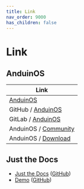 ```yaml
---
title: Link
nav_order: 9000
has_children: false
---
```



# Link




## AnduinOS

| Link |
| ---- |
| [AnduinOS](https://www.anduinos.com/) |
| GitHub / [AnduinOS](https://github.com/Anduin2017/AnduinOS) |
| GitLab / [AnduinOS](https://gitlab.aiursoft.cn/anduin/anduinos) |
| AnduinOS / [Community](https://github.com/Anduin2017/AnduinOS/discussions) |
| AnduinOS / [Download](https://download.anduinos.com/) |




## Just the Docs

* [Just the Docs](https://pmarsceill.github.io/just-the-docs/) ([GitHub](https://github.com/pmarsceill/just-the-docs))
* [Demo](https://pmarsceill.github.io/jtd-remote/) ([GitHub](https://github.com/pmarsceill/jtd-remote))
